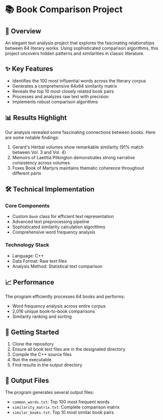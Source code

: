 # 📚 Book Comparison Project

## 🎯 Overview

An elegant text analysis project that explores the fascinating relationships between 64 literary works. Using sophisticated comparison algorithms, this project uncovers hidden patterns and similarities in classic literature.

## ✨ Key Features

- Identifies the 100 most influential words across the literary corpus
- Generates a comprehensive 64x64 similarity matrix
- Reveals the top 10 most closely related book pairs
- Processes and analyzes raw text with precision
- Implements robust comparison algorithms

## 📊 Results Highlight

Our analysis revealed some fascinating connections between books. Here are some notable findings:

1. Gerard's Herbal volumes show remarkable similarity (91% match between Vol. 3 and Vol. 4)
2. Memoirs of Laetitia Pilkington demonstrates strong narrative consistency across volumes
3. Foxes Book of Martyrs maintains thematic coherence throughout different parts

## 🛠️ Technical Implementation

### Core Components
- Custom `Book` class for efficient text representation
- Advanced text preprocessing pipeline
- Sophisticated similarity calculation algorithms
- Comprehensive word frequency analysis

### Technology Stack
- Language: C++
- Data Format: Raw text files
- Analysis Method: Statistical text comparison

## 📈 Performance

The program efficiently processes 64 books and performs:
- Word frequency analysis across entire corpus
- 2,016 unique book-to-book comparisons
- Similarity ranking and sorting

## 🚀 Getting Started

1. Clone the repository
2. Ensure all book text files are in the designated directory
3. Compile the C++ source files
4. Run the executable
5. Find results in the output directory

## 📝 Output Files

The program generates several output files:
- `common_words.txt`: Top 100 most frequent words
- `similarity_matrix.txt`: Complete comparison matrix
- `similar_books.txt`: Top 10 most similar book pairs


